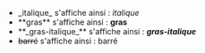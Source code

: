 ﻿- \_italique\_ s'affiche ainsi : *italique*
- \*\*gras\*\* s'affiche ainsi : **gras**
- \*\*\_gras-italique\_\*\* s'affiche ainsi : ***gras-italique***
- ~~barré~~ s'affiche ainsi : barré
